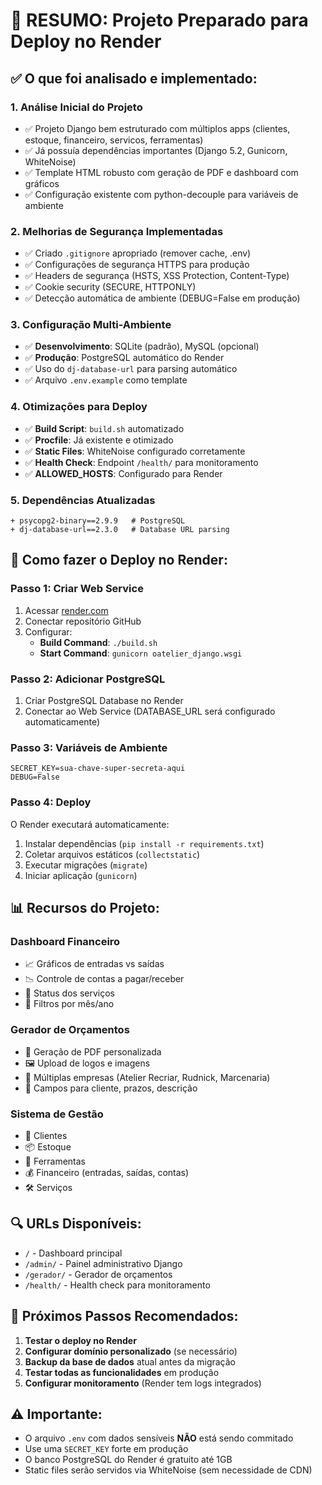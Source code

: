 # 🎯 RESUMO: Projeto Preparado para Deploy no Render

## ✅ O que foi analisado e implementado:

### 1. **Análise Inicial do Projeto**
- ✅ Projeto Django bem estruturado com múltiplos apps (clientes, estoque, financeiro, servicos, ferramentas)
- ✅ Já possuía dependências importantes (Django 5.2, Gunicorn, WhiteNoise)
- ✅ Template HTML robusto com geração de PDF e dashboard com gráficos
- ✅ Configuração existente com python-decouple para variáveis de ambiente

### 2. **Melhorias de Segurança Implementadas**
- ✅ Criado `.gitignore` apropriado (remover cache, .env)
- ✅ Configurações de segurança HTTPS para produção
- ✅ Headers de segurança (HSTS, XSS Protection, Content-Type)
- ✅ Cookie security (SECURE, HTTPONLY)
- ✅ Detecção automática de ambiente (DEBUG=False em produção)

### 3. **Configuração Multi-Ambiente**
- ✅ **Desenvolvimento**: SQLite (padrão), MySQL (opcional)
- ✅ **Produção**: PostgreSQL automático do Render
- ✅ Uso do `dj-database-url` para parsing automático
- ✅ Arquivo `.env.example` como template

### 4. **Otimizações para Deploy**
- ✅ **Build Script**: `build.sh` automatizado
- ✅ **Procfile**: Já existente e otimizado
- ✅ **Static Files**: WhiteNoise configurado corretamente
- ✅ **Health Check**: Endpoint `/health/` para monitoramento
- ✅ **ALLOWED_HOSTS**: Configurado para Render

### 5. **Dependências Atualizadas**
```
+ psycopg2-binary==2.9.9   # PostgreSQL
+ dj-database-url==2.3.0   # Database URL parsing
```

## 🚀 Como fazer o Deploy no Render:

### **Passo 1: Criar Web Service**
1. Acessar [render.com](https://render.com)
2. Conectar repositório GitHub
3. Configurar:
   - **Build Command**: `./build.sh`
   - **Start Command**: `gunicorn oatelier_django.wsgi`

### **Passo 2: Adicionar PostgreSQL**
1. Criar PostgreSQL Database no Render
2. Conectar ao Web Service (DATABASE_URL será configurado automaticamente)

### **Passo 3: Variáveis de Ambiente**
```
SECRET_KEY=sua-chave-super-secreta-aqui
DEBUG=False
```

### **Passo 4: Deploy**
O Render executará automaticamente:
1. Instalar dependências (`pip install -r requirements.txt`)
2. Coletar arquivos estáticos (`collectstatic`)
3. Executar migrações (`migrate`)
4. Iniciar aplicação (`gunicorn`)

## 📊 Recursos do Projeto:

### **Dashboard Financeiro**
- 📈 Gráficos de entradas vs saídas
- 📉 Controle de contas a pagar/receber
- 🔄 Status dos serviços
- 📅 Filtros por mês/ano

### **Gerador de Orçamentos**
- 📄 Geração de PDF personalizada
- 🖼️ Upload de logos e imagens
- 🏢 Múltiplas empresas (Atelier Recriar, Rudnick, Marcenaria)
- 📝 Campos para cliente, prazos, descrição

### **Sistema de Gestão**
- 👥 Clientes
- 📦 Estoque
- 🔧 Ferramentas
- 💰 Financeiro (entradas, saídas, contas)
- 🛠️ Serviços

## 🔍 URLs Disponíveis:
- `/` - Dashboard principal
- `/admin/` - Painel administrativo Django
- `/gerador/` - Gerador de orçamentos
- `/health/` - Health check para monitoramento

## 📱 Próximos Passos Recomendados:
1. **Testar o deploy no Render**
2. **Configurar domínio personalizado** (se necessário)
3. **Backup da base de dados** atual antes da migração
4. **Testar todas as funcionalidades** em produção
5. **Configurar monitoramento** (Render tem logs integrados)

## ⚠️ Importante:
- O arquivo `.env` com dados sensíveis **NÃO** está sendo commitado
- Use uma `SECRET_KEY` forte em produção
- O banco PostgreSQL do Render é gratuito até 1GB
- Static files serão servidos via WhiteNoise (sem necessidade de CDN)
